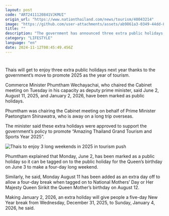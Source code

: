 ```yaml
---
layout: post
code: "ART2411120841VJKMUI"
origin_url: "https://www.nationthailand.com/news/tourism/40043214"
image: "https://github.com/user-attachments/assets/ab9861a3-0349-44dd-8887-d6118c4551a4"
title: ""
description: "The government has announced three extra public holidays next year to support the ‘Amazing Thailand Grand Tourism and Sports Year’ initiative"
category: "LIFESTYLE"
language: "en"
date: 2024-11-12T08:45:49.456Z
---
```


# 









Thais will get to enjoy three extra public holidays next year thanks to the government’s move to promote 2025 as the year of tourism.

Commerce Minister Phumtham Wechayachai, who chaired the Cabinet meeting on Tuesday in his capacity as deputy prime minister, said June 2, August 11, 2025, and January 2, 2026, have been marked as public holidays.

Phumtham was chairing the Cabinet meeting on behalf of Prime Minister Paetongtarn Shinawatra, who is away on a long trip overseas.

The minister said these extra holidays were approved to support the government’s policy to promote “Amazing Thailand Grand Tourism and Sports Year 2025”.

  ![Thais to enjoy 3 long weekends in 2025 in tourism push](https://github.com/user-attachments/assets/b2bd498f-857e-43ff-8549-d7dc05b794ea)

Phumtham explained that Monday, June 2, has been marked as a public holiday so it can be tagged on to the public holiday for the Queen’s birthday on June 3 to make a four-day long weekend.

Similarly, he said, Monday August 11 has been added as an extra day off to allow a four-day break when tagged on to National Mothers’ Day or Her Majesty Queen Sirikit the Queen Mother’s birthday on August 12.

Making January 2, 2026, an extra holiday will give people a five-day New Year break from Wednesday, December 31, 2025, to Sunday, January 4, 2026, he said.